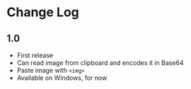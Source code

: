 # Change Log

## 1.0

* First release
* Can read image from clipboard and encodes it in Base64
* Paste image with `<img>`
* Available on Windows, for now